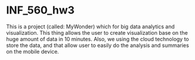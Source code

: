 # INF_560_hw3
This is a project (called: MyWonder) which for big data analytics and visualization. This thing allows the user to create visualization base on the huge amount of data in 10 minutes. Also, we using the cloud technology to store the data, and that allow user to easily do the analysis and summaries on the mobile device.
